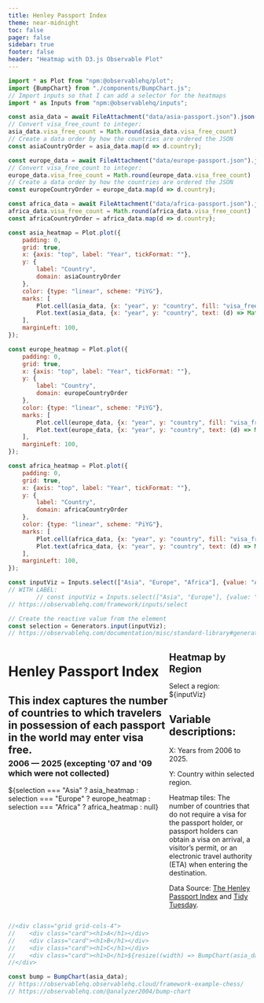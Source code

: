 ```yaml
---
title: Henley Passport Index
theme: near-midnight
toc: false
pager: false
sidebar: true
footer: false
header: "Heatmap with D3.js Observable Plot"
---
```


<head>
    <meta charset="UTF-8">
    <meta name="viewport" content="width=device-width, initial-scale=1.0">
</head>

```js
import * as Plot from "npm:@observablehq/plot";
import {BumpChart} from "./components/BumpChart.js";
// Import inputs so that I can add a selector for the heatmaps
import * as Inputs from "npm:@observablehq/inputs";
```

```js
const asia_data = await FileAttachment("data/asia-passport.json").json();
// Convert visa_free_count to integer:
asia_data.visa_free_count = Math.round(asia_data.visa_free_count)
// Create a data order by how the countries are ordered the JSON
const asiaCountryOrder = asia_data.map(d => d.country);
```

```js
const europe_data = await FileAttachment("data/europe-passport.json").json();
// Convert visa_free_count to integer:
europe_data.visa_free_count = Math.round(europe_data.visa_free_count)
// Create a data order by how the countries are ordered the JSON
const europeCountryOrder = europe_data.map(d => d.country);
```

```js
const africa_data = await FileAttachment("data/africa-passport.json").json();
africa_data.visa_free_count = Math.round(africa_data.visa_free_count)
const africaCountryOrder = africa_data.map(d => d.country);
```



```js
const asia_heatmap = Plot.plot({
    padding: 0,
    grid: true,
    x: {axis: "top", label: "Year", tickFormat: ""},
    y: {
        label: "Country",
        domain: asiaCountryOrder
    },
    color: {type: "linear", scheme: "PiYG"},
    marks: [
        Plot.cell(asia_data, {x: "year", y: "country", fill: "visa_free_count", inset: 0.7}),
        Plot.text(asia_data, {x: "year", y: "country", text: (d) => Math.round(d.visa_free_count?.toFixed(1)), fill: "black", title: "title"})
    ],
    marginLeft: 100,
});
```

```js
const europe_heatmap = Plot.plot({
    padding: 0,
    grid: true,
    x: {axis: "top", label: "Year", tickFormat: ""},
    y: {
        label: "Country",
        domain: europeCountryOrder
    },
    color: {type: "linear", scheme: "PiYG"},
    marks: [
        Plot.cell(europe_data, {x: "year", y: "country", fill: "visa_free_count", inset: 0.7}),
        Plot.text(europe_data, {x: "year", y: "country", text: (d) => Math.round(d.visa_free_count?.toFixed(1)), fill: "black", title: "title"})
    ],
    marginLeft: 100,
});
```

```js
const africa_heatmap = Plot.plot({
    padding: 0,
    grid: true,
    x: {axis: "top", label: "Year", tickFormat: ""},
    y: {
        label: "Country",
        domain: africaCountryOrder
    },
    color: {type: "linear", scheme: "PiYG"},
    marks: [
        Plot.cell(africa_data, {x: "year", y: "country", fill: "visa_free_count", inset: 0.7}),
        Plot.text(africa_data, {x: "year", y: "country", text: (d) => Math.round(d.visa_free_count?.toFixed(1)), fill: "black", title: "title"})
    ],
    marginLeft: 100,
});
```


```js
const inputViz = Inputs.select(["Asia", "Europe", "Africa"], {value: "Asia"});
// WITH LABEL: 
        // const inputViz = Inputs.select(["Asia", "Europe"], {value: "Asia", label: "Select a Region:"});
// https://observablehq.com/framework/inputs/select

// Create the reactive value from the element
const selection = Generators.input(inputViz); 
// https://observablehq.com/documentation/misc/standard-library#generators
```

<div class="card" style="width: fit-content;">
    <div style="display: flex; justify-content: space-between; align-items: top;">
        <div style="min-width: 65%;">
            <h1>Henley Passport Index</h1>
            <h2 style="margin-bottom: 0;">This index captures the number of countries to which travelers in possession of each passport in the world may enter visa free.</h2>
            <h3 style="margin-top: 5px;">2006 — 2025 (excepting '07 and '09 which were not collected)</h3>
            ${selection === "Asia" ? asia_heatmap
            : selection === "Europe" ? europe_heatmap
            : selection === "Africa" ? africa_heatmap
            : null}
        </div>
        <div>
            <h1 style="font-size: 1.4em; margin-top: 15px;">Heatmap by Region</h1>
            <p>Select a region: ${inputViz}</p>
            <h2><b>Variable descriptions:</b></h2>
            <p>X: Years from 2006 to 2025.</p>
            <p>Y: Country within selected region.</p>
            <p>Heatmap tiles: The number of countries that do not require a visa for the passport holder, or passport holders can obtain a visa on arrival, a visitor’s permit, or an electronic travel authority (ETA) when entering the destination.</p>
            <p>Data Source: <a href="https://www.henleyglobal.com/passport-index/ranking" target="_blank">The Henley Passport Index</a> and <a href="https://github.com/rfordatascience/tidytuesday/tree/main/data/2025/2025-09-09" target="_blank">Tidy Tuesday</a>.</p>
        </div>
    </div>
</div>


```js
//<div class="grid grid-cols-4">
//    <div class="card"><h1>A</h1></div>
//    <div class="card"><h1>B</h1></div>
//    <div class="card"><h1>C</h1></div>
//    <div class="card"><h1>D</h1>${resize((width) => BumpChart(asia_data, {width}))}</div>
//</div>
```



```js
const bump = BumpChart(asia_data);
// https://observablehq.observablehq.cloud/framework-example-chess/
// https://observablehq.com/@analyzer2004/bump-chart
```